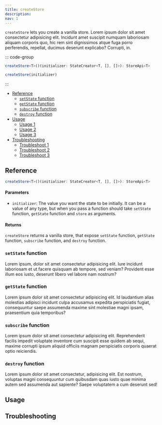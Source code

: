 ```yaml
---
title: createStore
description:
nav: 1
---
```


<style>
  #createstore:not(:has(a)) {
    display: none;
  }
</style>

# createStore

`createStore` lets you create a vanilla store. Lorem ipsum dolor sit amet consectetur adipisicing
elit. Incidunt amet suscipit numquam laboriosam aliquam corporis quo, hic rem sint dignissimos
atque fuga porro perferendis, repellat, ducimus deserunt explicabo? Corrupti, in.

::: code-group

```ts [TypeScript]
createStore<T>()(initializer: StateCreator<T, [], []>): StoreApi<T>
```

```js [JavaScript]
createStore(initializer)
```

:::

- [Reference](#reference)
  - [`setState` function](#setstate-function)
  - [`getState` function](#getstate-function)
  - [`subscribe` function](#subscribe-function)
  - [`destroy` function](#destroy-function)
- [Usage](#usage)
  - [Usage 1](#usage-1)
  - [Usage 2](#usage-2)
  - [Usage 3](#usage-3)
- [Troubleshooting](#troubleshooting)
  - [Troubleshoot 1](#troubleshoot-1)
  - [Troubleshoot 2](#troubleshoot-2)
  - [Troubleshoot 3](#troubleshoot-3)

## Reference

```ts
createStore<T>()(initializer: StateCreator<T, [], []>): StoreApi<T>
```

#### Parameters

- `initializer`: The value you want the state to be initially. It can be a value of any type, but
  when you pass a function should take `setState` function, `getState` function and `store` as
  arguments.

#### Returns

`createStore` returns a vanilla store, that expose `setState` function, `getState` function,
`subscribe` function, and `destroy` function.

### `setState` function

Lorem ipsum, dolor sit amet consectetur adipisicing elit. Iure incidunt laboriosam et ut facere
quisquam ab tempore, sed veniam? Provident esse illum eos iusto, deserunt libero vel labore nam
nostrum?

### `getState` function

Lorem ipsum dolor sit amet consectetur adipisicing elit. Id laudantium alias molestias adipisci
incidunt culpa accusamus expedita perspiciatis fugiat, consequuntur saepe assumenda maxime sint
molestiae magni ipsam, praesentium quia temporibus?

### `subscribe` function

Lorem ipsum dolor sit amet consectetur adipisicing elit. Reprehenderit facilis impedit voluptate
inventore cum suscipit esse quidem ab sequi, maxime corrupti ipsum aliquid officiis magnam
perspiciatis corporis quaerat optio reiciendis.

### `destroy` function

Lorem ipsum dolor sit amet consectetur, adipisicing elit. Est nostrum, voluptas magni consequuntur
cum quibusdam quas iusto quae minima autem sed assumenda aut sapiente? Saepe voluptatem a cum
deserunt sed!

## Usage

## Troubleshooting
